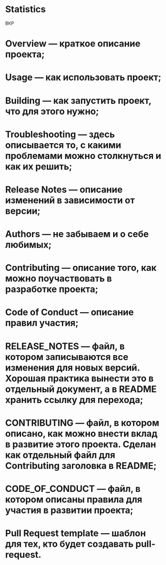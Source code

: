 # Statistics
ВКР

# Overview — краткое описание проекта;
# Usage — как использовать проект;
# Building — как запустить проект, что для этого нужно;
# Troubleshooting — здесь описывается то, с какими проблемами можно столкнуться и как их решить;
# Release Notes — описание изменений в зависимости от версии;
# Authors — не забываем и о себе любимых;
# Contributing — описание того, как можно поучаствовать в разработке проекта;
# Code of Conduct — описание правил участия;
# RELEASE_NOTES — файл, в котором записываются все изменения для новых версий. Хорошая практика вынести это в отдельный документ, а в README хранить ссылку для перехода;
# CONTRIBUTING — файл, в котором описано, как можно внести вклад в развитие этого проекта. Сделан как отдельный файл для Contributing заголовка в README;
# CODE_OF_CONDUCT — файл, в котором описаны правила для участия в развитии проекта;
# Pull Request template — шаблон для тех, кто будет создавать pull-request.
